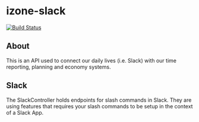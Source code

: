 # izone-slack

[![Build Status](https://drone.iteam.life/api/badges/Iteam1337/izone-core-api/status.svg)](https://drone.iteam.life/Iteam1337/izone-core-api)

## About

This is an API used to connect our daily lives (i.e. Slack) with our time reporting, planning and economy systems.

## Slack

The SlackController holds endpoints for slash commands in Slack. They are using features that requires your slash commands to be setup in the context of a Slack App.
